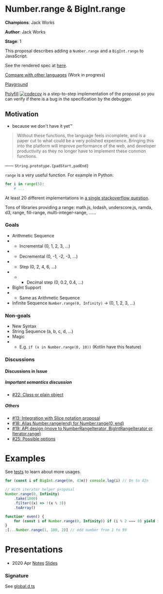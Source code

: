 # Number.range & BigInt.range

**Champions**: Jack Works

**Author**: Jack Works

**Stage**: 1

This proposal describes adding a `Number.range` and a `BigInt.range` to JavaScript.

See the rendered spec at [here](https://tc39.es/proposal-Number.range/).

[Compare with other languages](./compare.md) (Work in progress)

[Playground](https://tc39.es/proposal-Number.range/playground.html)

[Polyfill](./polyfill.js) [![codecov](https://codecov.io/gh/tc39/proposal-Number.range/branch/master/graph/badge.svg)](https://codecov.io/gh/tc39/proposal-Number.range) is a step-to-step implementation of the proposal so you can verify if there is a bug in the specification by the debugger.

## Motivation

-   because we don't have it yet™

> Without these functions, the language feels incomplete, and is a paper cut to what could be a very polished experience. Bringing this into the platform will improve performance of the web, and developer productivity as they no longer have to implement these common functions.

—— `String.prototype.{padStart,padEnd}`

`range` is a very useful function. For example in Python:

```python
for i in range(5):
    # ...
```

At least 20 different implementations in [a single stackoverflow question](https://stackoverflow.com/questions/3895478/does-javascript-have-a-method-like-range-to-generate-a-range-within-the-supp).

Tons of libraries providing a range: math.js, lodash, underscore.js, ramda, d3, range, fill-range, multi-integer-range, ……

### Goals

-   Arithmetic Sequence
-   -   Incremental (0, 1, 2, 3, ...)
-   -   Decremental (0, -1, -2, -3, ...)
-   -   Step (0, 2, 4, 6, ...)
-   -   -   Decimal step (0, 0.2, 0.4, ...)
-   BigInt Support
-   -   Same as Arithmetic Sequence
-   Infinite Sequence `Number.range(0, Infinity)` -> (0, 1, 2, 3, ...)

### Non-goals

-   New Syntax
-   String Sequence (a, b, c, d, ...)
-   Magic
-   -   E.g. `if (x in Number.range(0, 10))` (Kotlin have this feature)

### Discussions

#### Discussions in Issue

##### Important semantics discussion

-   [#22: Class or plain object](https://github.com/tc39/proposal-Number.range/issues/22)

##### Others

-   [#13: Integration with Slice notation proposal](https://github.com/tc39/proposal-Number.range/issues/13)
-   [#18: Alias Number.range(end) for Number.range(0, end)](https://github.com/tc39/proposal-Number.range/issues/18)
-   [#19: API design (move to NumberRangeIterator, BigIntRangeIterator or Iterator.range)](https://github.com/tc39/proposal-Number.range/issues/19)
-   [#25: Possible options](https://github.com/tc39/proposal-Number.range/issues/25)

# Examples

See [tests](./__tests__/test.js) to learn about more usages.

```js
for (const i of BigInt.range(0n, 43n)) console.log(i) // 0n to 42n

// With iterator helper proposal
Number.range(0, Infinity)
    .take(1000)
    .filter((x) => !(x % 3))
    .toArray()

function* even() {
    for (const i of Number.range(0, Infinity)) if (i % 2 === 0) yield i
}
;[...Number.range(1, 100, 2)] // odd number from 1 to 99
```

# Presentations

- 2020 Apr [Notes](https://github.com/tc39/notes/blob/master/meetings/2020-03/april-1.md#numberrange-and-bigintrange-for-stage-1) [Slides](https://docs.google.com/presentation/d/1JD9SrOEtGEviPYJ3LQGKRqDHYeF-EIt7RHB92hKPWzo/)

### Signature

See [global.d.ts](./global.d.ts)
